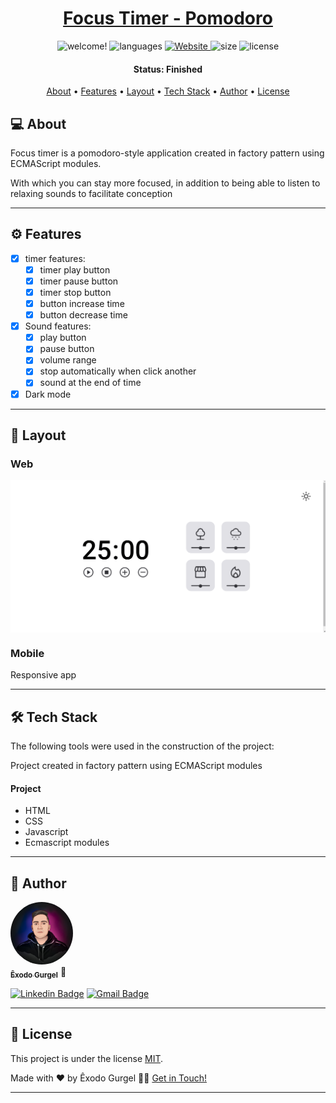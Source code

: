 
<h1 align="center">
    <a href="#"> Focus Timer - Pomodoro </a>
</h1>

<p align="center">
	
  <img src="https://img.shields.io/static/v1?label=PRs&message=welcome&color=49AA26&labelColor=000000" alt="welcome!" />
	
  <img src="https://img.shields.io/github/languages/count/exodogurgel/FocusTimer" alt="languages" />

  <a href="https://exodogurgel.github.io/FocusTimer/"> 
	<img alt="Website" src="https://img.shields.io/website?up_color=blue&up_message=Focus%20Timer&url=https%3A%2F%2Fshields.io" > </a>
	
  <img src="https://img.shields.io/github/repo-size/exodogurgel/FocusTimer" alt="size" />
    
  <img src="https://img.shields.io/github/license/exodogurgel/FocusTimer" alt="license" />

  
</p>


<h4 align="center"> 
	 Status: Finished
</h4>

<p align="center">
 <a href="#-about">About</a> •
 <a href="#-Features">Features</a> •
 <a href="#-layout">Layout</a> • 
 <a href="#-tech-stack">Tech Stack</a> • 
 <a href="#-author">Author</a> • 
 <a href="#-license">License</a>

</p>

## 💻 About

Focus timer is a pomodoro-style application created in factory pattern using ECMAScript modules.

With which you can stay more focused, in addition to being able to listen to relaxing sounds to facilitate conception

---

## ⚙️ Features

- [x] timer features:
   - [x] timer play button
   - [x] timer pause button
   - [x] timer stop button
   - [x] button increase time
   - [x] button decrease time

- [x] Sound features:
   - [x] play button
   - [x] pause button
   - [x] volume range
   - [x] stop automatically when click another
   - [x] sound at the end of time

- [x] Dark mode

---

## 🎨 Layout

### Web

<p align="center" style="display: flex; align-items: flex-start; justify-content: center;">
  <img alt="DoctorCare" title="#DoctorCare" src="./assets/FocusTimer.gif" width="100%">


</p>


### Mobile

<p align="left">
 Responsive app

</p>

---

## 🛠 Tech Stack

The following tools were used in the construction of the project:


Project created in factory pattern using ECMAScript modules

#### **Project** 

-   HTML
-   CSS
-   Javascript
-   Ecmascript modules


---
## 🦸 Author

<a href="https://blog.rocketseat.com.br/author/exodo/">
 <img style="border-radius: 50%;" src="https://github.com/exodogurgel/exodogurgel/blob/main/images/b11993be-e073-4a30-adae-2fee655ccdd5.png?raw=true" width="100px;" alt="Êxodo Gurgel"/> 
 <br />
 <sub><b>Êxodo Gurgel</b></sub></a> <a href="https://blog.rocketseat.com.br/author/exodo/" title="Rocketseat"></a> 🚀
 <br />

[![Linkedin Badge](https://img.shields.io/badge/-Exodo-blue?style=flat-square&logo=Linkedin&logoColor=white&link=https://www.linkedin.com/in/exodo-gurgel/)](https://www.linkedin.com/in/exodo-gurgel/) 
[![Gmail Badge](https://img.shields.io/badge/-exodowellis@gmail.com-c14438?style=flat-square&logo=Gmail&logoColor=white&link=mailto:exodowellis@gmail.com)](mailto:exodowellis@gmail.com)

---

## 📝 License

This project is under the license [MIT](./LICENSE).

Made with ❤️ by Êxodo Gurgel 👋🏽 [Get in Touch!](Https://www.linkedin.com/in/exodo-gurgel/)

---



